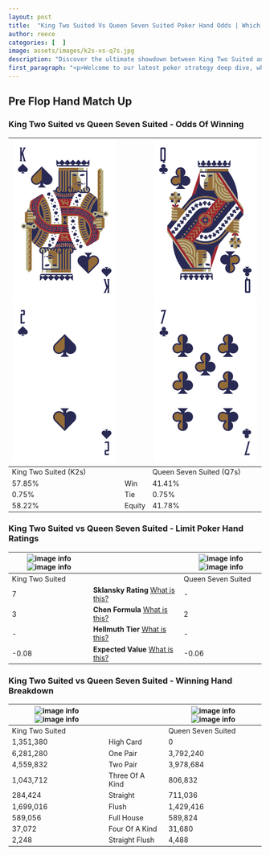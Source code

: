 ```yaml
---
layout: post
title:  "King Two Suited Vs Queen Seven Suited Poker Hand Odds | Which Is The Better Hand In Poker? A Complete Guide"
author: reece
categories: [  ]
image: assets/images/k2s-vs-q7s.jpg
description: "Discover the ultimate showdown between King Two Suited and Queen Seven Suited in poker! Uncover the odds, strategies, and scenarios where one hand triumphs over the other. Get ready to up your poker game with this thrilling analysis."
first_paragraph: "<p>Welcome to our latest poker strategy deep dive, where we're pitting two distinct hands against each other in a high-stakes showdown: King Two Suited vs Queen Seven Suited.</p><p>In the dynamic world of poker, every decision counts, and knowing which hand holds the upper hand is key to your success at the table.</p><p>In this article, we'll dissect these two hands, explore the scenarios where one dominates the other, and equip you with the knowledge to make strategic choices that can tip the odds in your favor.</p><p>Get ready to unravel the intriguing dynamics of these poker hands and elevate your game to new heights.</p>"
---
```




[comment]: # (sp0)

## Pre Flop Hand Match Up

<div class="table hand-ratings" markdown="1"> 



### King Two Suited vs Queen Seven Suited - Odds Of Winning


    
| ![image info](assets/images/hand1/k.png) ![image info](assets/images/hand1/2.png) |  | ![image info](assets/images/hand2/q.png) ![image info](assets/images/hand2/7.png) |
| -------- | -------- | -------- |
| King Two Suited (K2s) |  | Queen Seven Suited (Q7s) |
| 57.85% | Win | 41.41% |
| 0.75% | Tie | 0.75% |
| 58.22% | Equity | 41.78% |




[comment]: # (sp1)



### King Two Suited vs Queen Seven Suited - Limit Poker Hand Ratings


    
| ![image info](https://www.riverpairs.com/assets/images/hand1/k.png) ![image info](https://www.riverpairs.com/assets/images/hand1/2.png) |  | ![image info](https://www.riverpairs.com/assets/images/hand2/q.png) ![image info](https://www.riverpairs.com/assets/images/hand2/7.png) |
| -------- | -------- | -------- |
| King Two Suited |  | Queen Seven Suited |
| 7 | **Sklansky Rating** [What is this?](/sklansky-rating-explained) | - |
| 3 | **Chen Formula** [What is this?](/chen-formula-explained) | 2 |
| - | **Hellmuth Tier** [What is this?](/Hellmuth-tier-explained) | - |
| -0.08 | **Expected Value** [What is this?](/expected-value-explained) | -0.06 |




[comment]: # (sp2)



### King Two Suited vs Queen Seven Suited - Winning Hand Breakdown


    
| ![image info](https://www.riverpairs.com/assets/images/hand1/k.png) ![image info](https://www.riverpairs.com/assets/images/hand1/2.png) |  | ![image info](https://www.riverpairs.com/assets/images/hand2/q.png) ![image info](https://www.riverpairs.com/assets/images/hand2/7.png) |
| -------- | -------- | -------- |
| King Two Suited |  | Queen Seven Suited |
| 1,351,380 | High Card | 0 |
| 6,281,280 | One Pair | 3,792,240 |
| 4,559,832 | Two Pair | 3,978,684 |
| 1,043,712 | Three Of A Kind | 806,832 |
| 284,424 | Straight | 711,036 |
| 1,699,016 | Flush | 1,429,416 |
| 589,056 | Full House | 589,824 |
| 37,072 | Four Of A Kind | 31,680 |
| 2,248 | Straight Flush | 4,488 |




[comment]: # (sp3)



</div>

[comment]: # (sp4)



[comment]: # (sp5)

